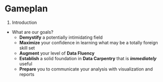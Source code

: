 # Gameplan

1. Introduction
  + What are our goals?
    + __Demystify__ a potentially intimidating field
    + __Maximize__ your confidence in learning what may be a totally foreign skill set
    + __Augment__ your level of __Data Fluency__
    + __Establish__ a solid foundation in __Data Carpentry__ that is ___immediately___ useful
    + __Prepare__ you to communicate your analysis with visualization and reports
